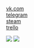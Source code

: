 [vk.com](https://vk.com/wolf49406)  
[telegram](https://t.me/wolf49406)  
[steam](https://steamcommunity.com/id/wolf49406/)  
[trello](https://trello.com/b/PgUoZnoL/crimson)  

![](https://komarev.com/ghpvc/?username=Wolf49406&color=blue&style=for-the-badge)
![](https://hit.yhype.me/github/profile?user_id=26302888)
